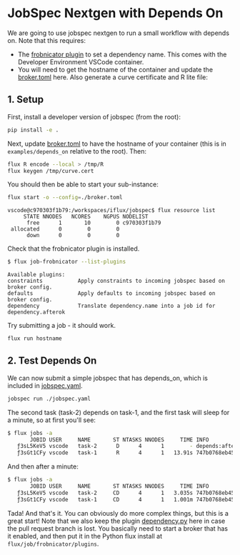 # JobSpec Nextgen with Depends On

We are going to use jobspec nextgen to run a small workflow with depends on. Note that this requires:

 - The [frobnicator plugin](https://github.com/flux-framework/flux-core/pull/5982) to set a dependency name. This comes with the Developer Environment VSCode container.
 - You will need to get the hostname of the container and update the [broker.toml](broker.toml) here. Also generate a curve certificate and R lite file:

## 1. Setup

First, install a developer version of jobspec (from the root):

```bash
pip install -e .
```

Next, update [broker.toml](broker.toml) to have the hostname of your container (this is in `examples/depends_on` relative to the root). Then:

```bash
flux R encode --local > /tmp/R
flux keygen /tmp/curve.cert
```

You should then be able to start your sub-instance:

```bash
flux start -o --config=./broker.toml 
```
```console
vscode@c970303f1b79:/workspaces/iflux/jobspec$ flux resource list
     STATE NNODES   NCORES    NGPUS NODELIST
      free      1       10        0 c970303f1b79
 allocated      0        0        0 
      down      0        0        0 
```

Check that the frobnicator plugin is installed.

```bash
$ flux job-frobnicator --list-plugins
```
```console
Available plugins:
constraints           Apply constraints to incoming jobspec based on broker config.
defaults              Apply defaults to incoming jobspec based on broker config.
dependency            Translate dependency.name into a job id for dependency.afterok
```

Try submitting a job - it should work.

```bash
flux run hostname
```

## 2. Test Depends On

We can now submit a simple jobspec that has depends_on, which is included in [jobspec.yaml](jobspec.yaml).

```bash
jobspec run ./jobspec.yaml
```

The second task (task-2) depends on task-1, and the first task will sleep for a minute, so at first you'll see:

```bash
$ flux jobs -a
       JOBID USER     NAME       ST NTASKS NNODES     TIME INFO
   ƒ3sL5KeV5 vscode   task-2      D      4      1        - depends:after-success=6329825492992
   ƒ3sGt1CFy vscode   task-1      R      4      1   13.91s 747b0768eb45
```

And then after a minute:

```bash
$ flux jobs -a
       JOBID USER     NAME       ST NTASKS NNODES     TIME INFO
   ƒ3sL5KeV5 vscode   task-2     CD      4      1   3.035s 747b0768eb45
   ƒ3sGt1CFy vscode   task-1     CD      4      1   1.001m 747b0768eb45
```

Tada! And that's it. You can obviously do more complex things, but this is a great start! 
Note that we also keep the plugin [dependency.py](dependency.py) here in case the pull request branch
is lost. You basically need to start a broker that has it enabled, and then put it in the Python flux install 
at `flux/job/frobnicator/plugins`.
